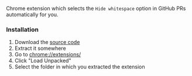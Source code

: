 Chrome extension which selects the `Hide whitespace` option in GitHub PRs automatically for you.

### Installation

1. Download the [source code](https://github.com/jprochazk/gh-hide-ws/releases/latest)
2. Extract it somewhere
3. Go to [chrome://extensions/](chrome://extensions/)
4. Click "Load Unpacked"
5. Select the folder in which you extracted the extension
